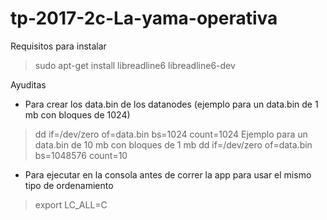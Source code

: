 # tp-2017-2c-La-yama-operativa

Requisitos para instalar
> sudo apt-get install libreadline6 libreadline6-dev

Ayuditas
* Para crear los data.bin de los datanodes (ejemplo para un data.bin de 1 mb con bloques de 1024)
 > dd if=/dev/zero of=data.bin bs=1024 count=1024 
 Ejemplo para un data.bin de 10 mb con bloques de 1 mb
 > dd if=/dev/zero of=data.bin bs=1048576 count=10
 
* Para ejecutar en la consola antes de correr la app para usar el mismo tipo de ordenamiento
 > export LC_ALL=C